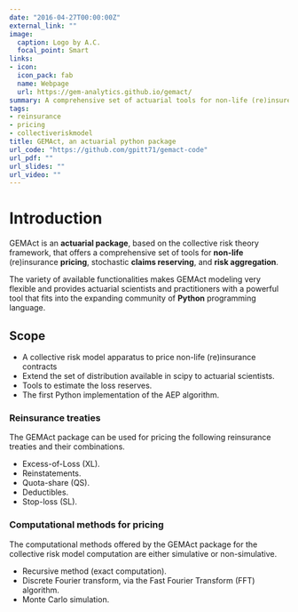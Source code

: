 ```yaml
---
date: "2016-04-27T00:00:00Z"
external_link: ""
image:
  caption: Logo by A.C.
  focal_point: Smart
links:
- icon: 
  icon_pack: fab
  name: Webpage
  url: https://gem-analytics.github.io/gemact/
summary: A comprehensive set of actuarial tools for non-life (re)insurers.
tags:
- reinsurance
- pricing
- collectiveriskmodel
title: GEMAct, an actuarial python package
url_code: "https://github.com/gpitt71/gemact-code"
url_pdf: ""
url_slides: ""
url_video: ""
---
```

# Introduction

GEMAct is an **actuarial package**, based on the collective risk theory framework, that offers a comprehensive set of tools for **non-life** (re)insurance **pricing**, stochastic **claims reserving**, and **risk aggregation**.

The variety of available functionalities makes GEMAct modeling very flexible and provides actuarial scientists and practitioners with a powerful tool that fits into the expanding community of **Python** programming language.

## Scope

* A collective risk model apparatus to price non-life (re)insurance contracts
* Extend the set of distribution available in scipy to actuarial scientists.
* Tools to estimate the loss reserves. 
* The first Python implementation of the AEP algorithm. 

### Reinsurance treaties


The GEMAct package can be used for pricing the following reinsurance treaties and their combinations.

* Excess-of-Loss (XL).
* Reinstatements.
* Quota-share (QS).
* Deductibles. 
* Stop-loss (SL).

### Computational methods for pricing


The computational methods offered by the GEMAct package for the collective risk model computation are either simulative or non-simulative.

* Recursive method (exact computation).
* Discrete Fourier transform, via the Fast Fourier Transform (FFT) algorithm. 
* Monte Carlo simulation.